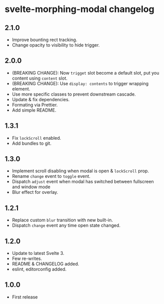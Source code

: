 # svelte-morphing-modal changelog

## 2.1.0
* Improve bounting rect tracking.
* Change opacity to visibility to hide trigger.

## 2.0.0
* (BREAKING CHANGE): Now `trigget` slot become a default slot, put you content using `content` slot.
* (BREAKING CHANGE): Use `display: contents` to trigger wrapping element.
* Use more specific classes to prevent downstream cascade. 
* Update & fix dependencies.
* Formating via Prettier.
* Add simple README.

## 1.3.1
* Fix `lockScroll` enabled.
* Add bundles to git.

## 1.3.0
* Implement scroll disabling when modal is open & `lockScroll` prop.
* Rename `change` event to `toggle` event.
* Dispatch `adjust` event when modal has switched between fullscreen and window mode
* Blur effect for overlay.

## 1.2.1
* Replace custom `blur` transition with new built-in. 
* Dispatch `change` event any time open state changed.

## 1.2.0
* Update to latest Svelte 3.
* Few re-writes.
* README & CHANGELOG added.
* eslint, editorconfig added.

## 1.0.0

* First release
